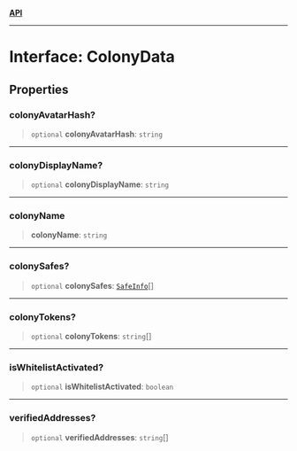 [**API**](../README.md)

***

# Interface: ColonyData

## Properties

### colonyAvatarHash?

> `optional` **colonyAvatarHash**: `string`

***

### colonyDisplayName?

> `optional` **colonyDisplayName**: `string`

***

### colonyName

> **colonyName**: `string`

***

### colonySafes?

> `optional` **colonySafes**: [`SafeInfo`](SafeInfo.md)[]

***

### colonyTokens?

> `optional` **colonyTokens**: `string`[]

***

### isWhitelistActivated?

> `optional` **isWhitelistActivated**: `boolean`

***

### verifiedAddresses?

> `optional` **verifiedAddresses**: `string`[]
